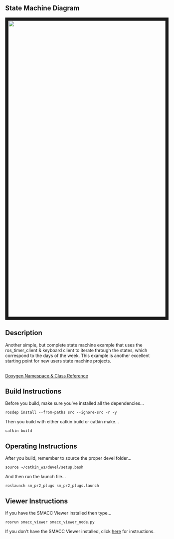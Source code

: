   <h2>State Machine Diagram</h2>
 <img src="https://github.com/reelrbtx/SMACC/blob/master/smacc_sm_reference_library/sm_pr2_plugs/docs/smacc_state_machine_20200206-003738.dot.svg" width="950" align="center" border="10"/> 
 
 <h2>Description</h2> Another simple, but complete state machine example that uses the ros_timer_client & keyboard client to iterate through the states, which correspond to the days of the week. This example is another excellent starting point for new users state machine projects.<br></br>
  
 <a href="https://reelrbtx.github.io/SMACC_Documentation/master/html/namespacesm__pr2__plugs.html">Doxygen Namespace & Class Reference</a> 
 
 <h2>Build Instructions</h2>
Before you build, make sure you've installed all the dependencies...

```
rosdep install --from-paths src --ignore-src -r -y 
```

Then you build with either catkin build or catkin make...

```
catkin build
```

<h2>Operating Instructions</h2>
After you build, remember to source the proper devel folder...

```
source ~/catkin_ws/devel/setup.bash
```

And then run the launch file...

```
roslaunch sm_pr2_plugs sm_pr2_plugs.launch
```

 <h2>Viewer Instructions</h2>
If you have the SMACC Viewer installed then type...

```
rosrun smacc_viewer smacc_viewer_node.py
``` 

If you don't have the SMACC Viewer installed, click <a href="http://smacc.ninja/smacc-viewer/">here</a> for instructions.

